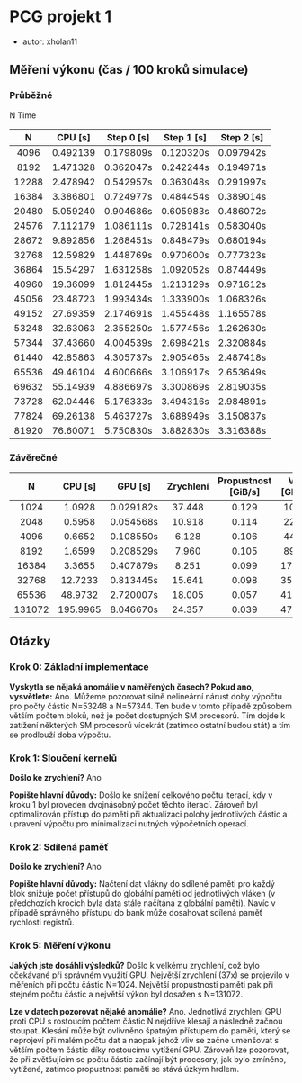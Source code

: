 # PCG projekt 1

-   autor: xholan11

## Měření výkonu (čas / 100 kroků simulace)

### Průběžné

N Time

|   N   | CPU [s]  | Step 0 [s] | Step 1 [s] | Step 2 [s] |
| :---: | -------- | ---------- | ---------- | ---------- |
| 4096  | 0.492139 | 0.179809s  | 0.120320s  | 0.097942s  |
| 8192  | 1.471328 | 0.362047s  | 0.242244s  | 0.194971s  |
| 12288 | 2.478942 | 0.542957s  | 0.363048s  | 0.291997s  |
| 16384 | 3.386801 | 0.724977s  | 0.484454s  | 0.389014s  |
| 20480 | 5.059240 | 0.904686s  | 0.605983s  | 0.486072s  |
| 24576 | 7.112179 | 1.086111s  | 0.728141s  | 0.583040s  |
| 28672 | 9.892856 | 1.268451s  | 0.848479s  | 0.680194s  |
| 32768 | 12.59829 | 1.448769s  | 0.970600s  | 0.777323s  |
| 36864 | 15.54297 | 1.631258s  | 1.092052s  | 0.874449s  |
| 40960 | 19.36099 | 1.812445s  | 1.213129s  | 0.971612s  |
| 45056 | 23.48723 | 1.993434s  | 1.333900s  | 1.068326s  |
| 49152 | 27.69359 | 2.174691s  | 1.455448s  | 1.165578s  |
| 53248 | 32.63063 | 2.355250s  | 1.577456s  | 1.262630s  |
| 57344 | 37.43660 | 4.004539s  | 2.698421s  | 2.320884s  |
| 61440 | 42.85863 | 4.305737s  | 2.905465s  | 2.487418s  |
| 65536 | 49.46104 | 4.600666s  | 3.106917s  | 2.653649s  |
| 69632 | 55.14939 | 4.886697s  | 3.300869s  | 2.819035s  |
| 73728 | 62.04446 | 5.176333s  | 3.494316s  | 2.984891s  |
| 77824 | 69.26138 | 5.463727s  | 3.688949s  | 3.150837s  |
| 81920 | 76.60071 | 5.750830s  | 3.882830s  | 3.316388s  |

### Závěrečné

|   N    | CPU [s]  |  GPU [s]  | Zrychlení | Propustnost [GiB/s] | Výkon [GFLOPS] |
| :----: | :------: | :-------: | :-------: | :-----------------: | :------------: |
|  1024  |  1.0928  | 0.029182s |  37.448   |         0.129       |     109.285    |
|  2048  |  0.5958  | 0.054568s |  10.918   |         0.114       |     221.775    |
|  4096  |  0.6652  | 0.108550s |   6.128   |         0.106       |     446.884    |
|  8192  |  1.6599  | 0.208529s |   7.960   |         0.105       |     897.089    |
| 16384  |  3.3655  | 0.407879s |   8.251   |         0.099       |     1784.923   |
| 32768  | 12.7233  | 0.813445s |  15.641   |         0.098       |     3570.872   |
| 65536  | 48.9732  | 2.720007s |  18.005   |         0.057       |     4181.722   |
| 131072 | 195.9965 | 8.046670s |  24.357   |         0.039       |     4708.561   |

## Otázky

### Krok 0: Základní implementace

**Vyskytla se nějaká anomálie v naměřených časech? Pokud ano, vysvětlete:**
Ano. Můžeme pozorovat silně nelineární nárust doby výpočtu pro počty částic N=53248 a N=57344. Ten bude v tomto případě způsobem větším počtem bloků, než je počet dostupných SM procesorů. Tím dojde k zatížení některých SM procesorů vícekrát (zatímco ostatní budou stát) a tím se prodlouží doba výpočtu.

### Krok 1: Sloučení kernelů

**Došlo ke zrychlení?**
Ano

**Popište hlavní důvody:**
Došlo ke snížení celkového počtu iterací, kdy v kroku 1 byl proveden dvojnásobný počet těchto iterací.
Zároveň byl optimalizován přístup do paměti při aktualizaci polohy jednotlivých částic a upravení výpočtu pro minimalizaci nutných výpočetních operací.

### Krok 2: Sdílená paměť

**Došlo ke zrychlení?**
Ano

**Popište hlavní důvody:**
Načtení dat vlákny do sdílené paměti pro každý blok snižuje počet přístupů do globální paměti od jednotlivých vláken (v předchozích krocích byla data stále načítána z globální paměti). Navíc v případě správného přístupu do bank může dosahovat sdílená paměť rychlosti registrů.

### Krok 5: Měření výkonu

**Jakých jste dosáhli výsledků?**
Došlo k velkému zrychlení, což bylo očekávané při správném využití GPU. Největší zrychlení (37x) se projevilo v měřeních při počtu částic N=1024. Největší propustnosti paměti pak při stejném počtu částic a největší výkon byl dosažen s N=131072.

**Lze v datech pozorovat nějaké anomálie?**
Ano. Jednotlivá zrychlení GPU proti CPU s rostoucím počtem částic N nejdříve klesají a následně začnou stoupat. Klesání může být ovlivněno špatným přístupem do paměti, který se neprojeví při malém počtu dat a naopak jehož vliv se začne umenšovat s větším počtem částic díky rostoucímu vytížení GPU. Zároveň lze pozorovat, že při zvětšujícím se počtu částic začínají být procesory, jak bylo zmíněno, vytížené, zatímco propustnost paměti se stává úzkým hrdlem.

